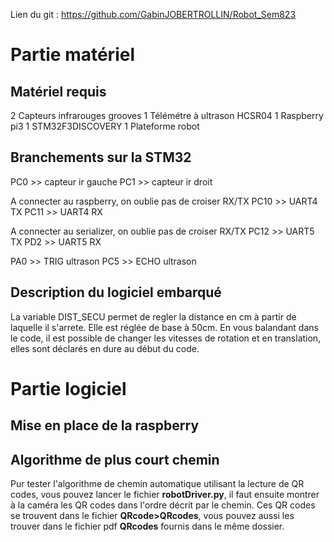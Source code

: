 Lien du git : https://github.com/GabinJOBERTROLLIN/Robot_Sem823

# Partie matériel
## Matériel requis
2 Capteurs infrarouges grooves
1 Télémétre à ultrason HCSR04
1 Raspberry pi3
1 STM32F3DISCOVERY
1 Plateforme robot


## Branchements sur la STM32
PC0 >> capteur ir gauche
PC1 >> capteur ir droit

A connecter au raspberry, on oublie pas de croiser RX/TX
PC10 >> UART4 TX
PC11 >> UART4 RX

A connecter au serializer, on oublie pas de croiser RX/TX
PC12 >> UART5 TX
PD2 >> UART5 RX

PA0 >> TRIG ultrason
PC5 >> ECHO ultrason

## Description du logiciel embarqué
La variable DIST_SECU permet de regler la distance en cm à partir de laquelle il s'arrete. Elle est réglée de base à 50cm.
En vous balandant dans le code, il est possible de changer les vitesses de rotation et en translation, elles sont déclarés en dure au début du code.

# Partie logiciel
## Mise en place de la raspberry

## Algorithme de plus court chemin
Pur tester l'algorithme de chemin automatique utilisant la lecture de QR codes, vous pouvez lancer le fichier **robotDriver.py**, il faut ensuite montrer à la caméra les QR codes dans l'ordre décrit par le chemin. Ces QR codes se trouvent dans le fichier **QRcode>QRcodes**, vous pouvez aussi les trouver dans le fichier pdf **QRcodes** fournis dans le même dossier.   